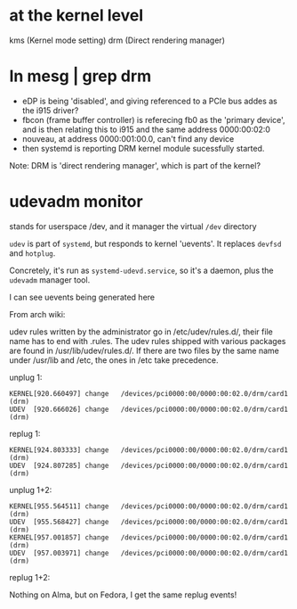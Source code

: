 # at the kernel level
kms (Kernel mode setting)
drm (Direct rendering manager)


# In mesg | grep drm

- eDP is being 'disabled', and giving referenced to a PCIe bus addes as the i915 driver?
- fbcon (frame buffer controller) is referecing fb0 as the 'primary device', and is then relating this to i915 and the same address 0000:00:02:0
- nouveau, at address 0000:001:00.0, can't find any device
- then systemd is reporting DRM kernel module sucessfully started.

Note: DRM is 'direct rendering manager', which is part of the kernel?


# udevadm monitor



stands for userspace /dev, and it manager the virtual `/dev` directory

`udev` is part of `systemd`, but responds to kernel 'uevents'. It replaces `devfsd` and `hotplug`.

Concretely, it's run as `systemd-udevd.service`, so it's a daemon, plus the `udevadm` manager tool.

I can see uevents being generated here

From arch wiki:

udev rules written by the administrator go in /etc/udev/rules.d/, their file name has to end with .rules. The udev rules shipped with various packages are found in /usr/lib/udev/rules.d/. If there are two files by the same name under /usr/lib and /etc, the ones in /etc take precedence.

unplug 1:
```
KERNEL[920.660497] change   /devices/pci0000:00/0000:00:02.0/drm/card1 (drm)
UDEV  [920.666026] change   /devices/pci0000:00/0000:00:02.0/drm/card1 (drm)
```

replug 1:

```
KERNEL[924.803333] change   /devices/pci0000:00/0000:00:02.0/drm/card1 (drm)
UDEV  [924.807285] change   /devices/pci0000:00/0000:00:02.0/drm/card1 (drm)
```

unplug 1+2:

```
KERNEL[955.564511] change   /devices/pci0000:00/0000:00:02.0/drm/card1 (drm)
UDEV  [955.568427] change   /devices/pci0000:00/0000:00:02.0/drm/card1 (drm)
KERNEL[957.001857] change   /devices/pci0000:00/0000:00:02.0/drm/card1 (drm)
UDEV  [957.003971] change   /devices/pci0000:00/0000:00:02.0/drm/card1 (drm)
```

replug 1+2:

Nothing on Alma, but on Fedora, I get the same replug events!
